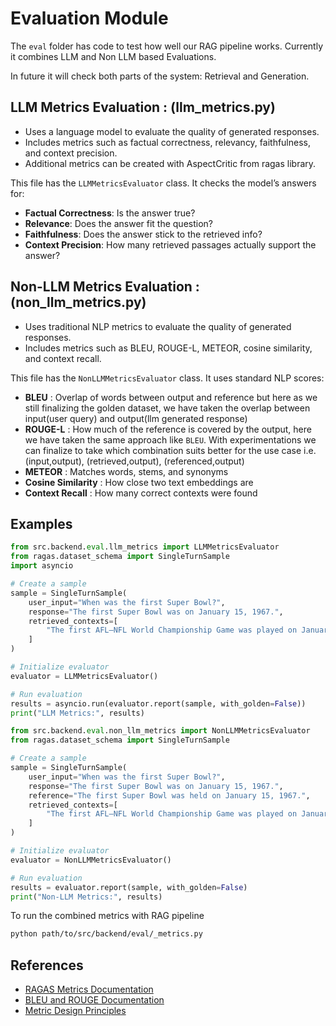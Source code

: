 # Evaluation Module

The `eval` folder has code to test how well our RAG pipeline works. Currently it combines
LLM and Non LLM based Evaluations.

In future it will check both parts of the system: Retrieval and Generation.

## **LLM Metrics Evaluation** : (llm_metrics.py)

- Uses a language model to evaluate the quality of generated responses.
- Includes metrics such as factual correctness, relevancy, faithfulness, and context precision.
- Additional metrics can be created with AspectCritic from ragas library.

This file has the `LLMMetricsEvaluator` class. It checks the model’s answers for:

- **Factual Correctness**: Is the answer true?  
- **Relevance**: Does the answer fit the question?  
- **Faithfulness**: Does the answer stick to the retrieved info?  
- **Context Precision**: How many retrieved passages actually support the answer?

## **Non-LLM Metrics Evaluation** : (non_llm_metrics.py)

- Uses traditional NLP metrics to evaluate the quality of generated responses.
- Includes metrics such as BLEU, ROUGE-L, METEOR, cosine similarity, and context recall.

This file has the `NonLLMMetricsEvaluator` class. It uses standard NLP scores:

- **BLEU** : Overlap of words between output and reference but here as we still finalizing the golden dataset, we have taken the overlap between input(user query) and output(llm generated response)
- **ROUGE-L** : How much of the reference is covered by the output, here we have taken the same approach like `BLEU`. With experimentations we can finalize to take which combination suits better
for the use case i.e. (input,output), (retrieved,output), (referenced,output)
- **METEOR** : Matches words, stems, and synonyms
- **Cosine Similarity** : How close two text embeddings are
- **Context Recall** : How many correct contexts were found

## Examples

```python
from src.backend.eval.llm_metrics import LLMMetricsEvaluator
from ragas.dataset_schema import SingleTurnSample
import asyncio

# Create a sample
sample = SingleTurnSample(
    user_input="When was the first Super Bowl?",
    response="The first Super Bowl was on January 15, 1967.",
    retrieved_contexts=[
        "The first AFL–NFL World Championship Game was played on January 15, 1967."
    ]
)

# Initialize evaluator
evaluator = LLMMetricsEvaluator()

# Run evaluation
results = asyncio.run(evaluator.report(sample, with_golden=False))
print("LLM Metrics:", results)
```

```python
from src.backend.eval.non_llm_metrics import NonLLMMetricsEvaluator
from ragas.dataset_schema import SingleTurnSample

# Create a sample
sample = SingleTurnSample(
    user_input="When was the first Super Bowl?",
    response="The first Super Bowl was on January 15, 1967.",
    reference="The first Super Bowl was held on January 15, 1967.",
    retrieved_contexts=[
        "The first AFL–NFL World Championship Game was played on January 15, 1967."
    ]
)

# Initialize evaluator
evaluator = NonLLMMetricsEvaluator()

# Run evaluation
results = evaluator.report(sample, with_golden=False)
print("Non-LLM Metrics:", results)
```

To run the combined metrics with RAG pipeline

```bash
python path/to/src/backend/eval/_metrics.py
```

## References

- [RAGAS Metrics Documentation](https://docs.ragas.io/en/stable/concepts/metrics/available_metrics/)
- [BLEU and ROUGE Documentation](https://www.geeksforgeeks.org/understanding-bleu-and-rouge-score-for-nlp-evaluation/)
- [Metric Design Principles](https://github.com/explodinggradients/ragas/blob/main/docs/concepts/metrics/overview/index.md?utm_source=chatgpt.com)
